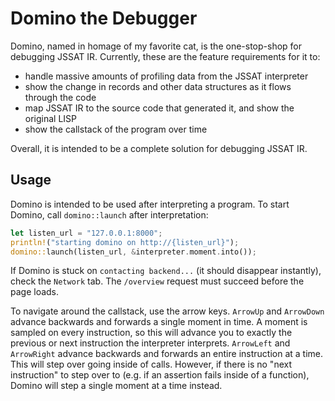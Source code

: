 # Domino the Debugger

Domino, named in homage of my favorite cat, is the one-stop-shop for debugging
JSSAT IR. Currently, these are the feature requirements for it to:

- handle massive amounts of profiling data from the JSSAT interpreter
- show the change in records and other data structures as it flows through the
  code
- map JSSAT IR to the source code that generated it, and show the original LISP
- show the callstack of the program over time

Overall, it is intended to be a complete solution for debugging JSSAT IR.

## Usage

Domino is intended to be used after interpreting a program. To start Domino,
call `domino::launch` after interpretation:

```rs
let listen_url = "127.0.0.1:8000";
println!("starting domino on http://{listen_url}");
domino::launch(listen_url, &interpreter.moment.into());
```

If Domino is stuck on `contacting backend...` (it should disappear instantly),
check the `Network` tab. The `/overview` request must succeed before the page
loads.

To navigate around the callstack, use the arrow keys. `ArrowUp` and `ArrowDown`
advance backwards and forwards a single moment in time. A moment is sampled on
every instruction, so this will advance you to exactly the previous or next
instruction the interpreter interprets. `ArrowLeft` and `ArrowRight` advance
backwards and forwards an entire instruction at a time. This will step over
going inside of calls. However, if there is no "next instruction" to step over
to (e.g. if an assertion fails inside of a function), Domino will step a single
moment at a time instead.
